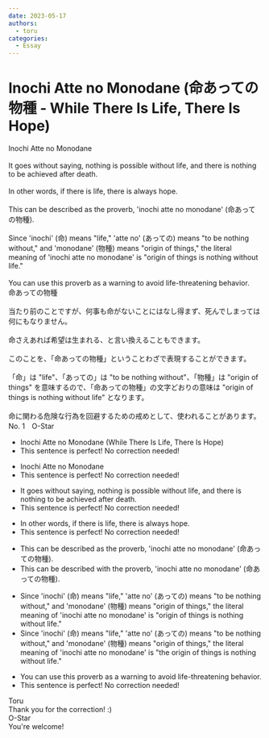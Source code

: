 ```yaml
---
date: 2023-05-17
authors:
  - toru
categories:
  - Essay
---
```


<h1 id="subject_show">Inochi Atte no Monodane (命あっての物種 - While There Is Life, There Is Hope)</h1>
<div class="date" hidden>May 17, 2023 13:12</div>
<div id="post"><div id="body_show_ori">
Inochi Atte no Monodane<br/><br/>It goes without saying, nothing is possible without life, and there is nothing to be achieved after death.<br/><br/>In other words, if there is life, there is always hope.<br/><br/>This can be described as the proverb, 'inochi atte no monodane' (命あっての物種).<br/><br/>Since 'inochi' (命) means "life," 'atte no' (あっての) means "to be nothing without," and 'monodane' (物種) means "origin of things," the literal meaning of 'inochi atte no monodane' is "origin of things is nothing without life."<br/><br/>You can use this proverb as a warning to avoid life-threatening behavior.
</div></div>

<!-- more -->

<div id="post_ja"><div id="body_show_mo">
命あっての物種<br/><br/>当たり前のことですが、何事も命がないことにはなし得まず、死んでしまっては何にもなりません。<br/><br/>命さえあれば希望は生まれる、と言い換えることもできます。<br/><br/>このことを、「命あっての物種」ということわざで表現することができます。<br/><br/>「命」は "life"、「あっての」は "to be nothing without"、「物種」は "origin of things" を意味するので、「命あっての物種」の文字どおりの意味は "origin of things is nothing without life" となります。<br/><br/>命に関わる危険な行為を回避するための戒めとして、使われることがあります。
</div></div>
<div id="block"><div class="first_name"> No. 1　<span class="just_name">O-Star</span></div><div id="block2">
<ul class="correction_field">
<li class="incorrect">Inochi Atte no Monodane (While There Is Life, There Is Hope)</li>
<li class="corrected perfect">This sentence is perfect! No correction needed!</li>
</ul>
<ul class="correction_field">
<li class="incorrect">Inochi Atte no Monodane</li>
<li class="corrected perfect">This sentence is perfect! No correction needed!</li>
</ul>
<ul class="correction_field">
<li class="incorrect">It goes without saying, nothing is possible without life, and there is nothing to be achieved after death.</li>
<li class="corrected perfect">This sentence is perfect! No correction needed!</li>
</ul>
<ul class="correction_field">
<li class="incorrect">In other words, if there is life, there is always hope.</li>
<li class="corrected perfect">This sentence is perfect! No correction needed!</li>
</ul>
<ul class="correction_field">
<li class="incorrect">This can be described as the proverb, 'inochi atte no monodane' (命あっての物種).</li>
<li class="corrected correct">
This can be described <span class="f_bold">with </span>the proverb, 'inochi atte no monodane' (命あっての物種).
</li>
</ul>
<ul class="correction_field">
<li class="incorrect">Since 'inochi' (命) means "life," 'atte no' (あっての) means "to be nothing without," and 'monodane' (物種) means "origin of things," the literal meaning of 'inochi atte no monodane' is "origin of things is nothing without life."</li>
<li class="corrected correct">
Since 'inochi' (命) means "life," 'atte no' (あっての) means "to be nothing without," and 'monodane' (物種) means "origin<span class="f_gray"> of things</span>," the literal meaning of 'inochi atte no monodane' is "<span class="f_bold">the </span>origin of things is nothing without life."
</li>
</ul>
<ul class="correction_field">
<li class="incorrect">You can use this proverb as a warning to avoid life-threatening behavior.</li>
<li class="corrected perfect">This sentence is perfect! No correction needed!</li>
</ul>
</div><div class="name"><span class="just_name">Toru</span><br>
Thank you for the correction! :)
</div>
<div class="name"><span class="just_name">O-Star</span><br>
You're welcome!
</div>
</div>
